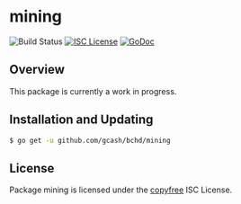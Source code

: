 mining
======

![Build Status](https://github.com/gcash/bchd/actions/workflows/main.yml/badge.svg?branch=master)
[![ISC License](http://img.shields.io/badge/license-ISC-blue.svg)](http://copyfree.org)
[![GoDoc](https://img.shields.io/badge/godoc-reference-blue.svg)](http://godoc.org/github.com/gcash/bchd/mining)

## Overview

This package is currently a work in progress.

## Installation and Updating

```bash
$ go get -u github.com/gcash/bchd/mining
```

## License

Package mining is licensed under the [copyfree](http://copyfree.org) ISC
License.
